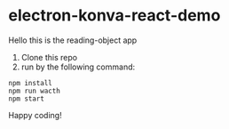 # electron-konva-react-demo
Hello this is the reading-object app

1. Clone this repo
2. run by the following command: 
```
npm install
npm run wacth
npm start
```

Happy coding!
